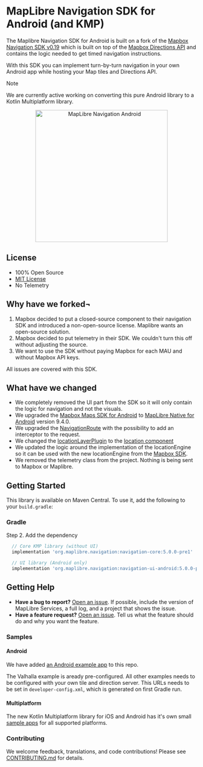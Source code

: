 MapLibre Navigation SDK for Android (and KMP)
=============================================

The Maplibre Navigation SDK for Android is built on a fork of the [Mapbox Navigation SDK v0.19](https://github.com/flitsmeister/flitsmeister-navigation-android/tree/v0.19.0) which is built on top of the [Mapbox Directions API](https://www.mapbox.com/directions) and contains the logic needed to get timed navigation instructions.

With this SDK you can implement turn-by-turn navigation in your own Android app while hosting your Map tiles and Directions API.

> [!NOTE]  
> We are currently active working on converting this pure Android library to a Kotlin Multiplatform library.

<div align="center">
  <img src="https://github.com/maplibre/maplibre-navigation-android/blob/main/.github/preview.png" height="350px" alt="MapLibre Navigation Android">
</div>

## License

- 100% Open Source
- [MIT License](LICENSE)
- No Telemetry


## Why have we forked¬

1. Mapbox decided to put a closed-source component to their navigation SDK and introduced a non-open-source license. Maplibre wants an open-source solution.
2. Mapbox decided to put telemetry in their SDK. We couldn't turn this off without adjusting the source.
3. We want to use the SDK without paying Mapbox for each MAU and without Mapbox API keys.

All issues are covered with this SDK. 

## What have we changed

- We completely removed the UI part from the SDK so it will only contain the logic for navigation and not the visuals.
- We upgraded the [Mapbox Maps SDK for Android](https://github.com/mapbox/mapbox-gl-native/tree/master/platform/android) to [MapLibre Native for Android](https://github.com/maplibre/maplibre-gl-native/tree/master/platform/android) version 9.4.0.
- We upgraded the [NavigationRoute](https://github.com/flitsmeister/flitsmeister-navigation-android/blob/master/libandroid-navigation/src/main/java/com/mapbox/services/android/navigation/v5/navigation/NavigationRoute.java#L425) 
 with the possibility to add an interceptor to the request.
- We changed the [locationLayerPlugin](https://github.com/mapbox/mapbox-plugins-android) to the [location component](https://docs.mapbox.com/android/api/map-sdk/8.5.0/com/mapbox/mapboxsdk/location/LocationComponent.html)
- We updated the logic around the implementation of the locationEngine so it can be used with the new locationEngine from the [Mapbox SDK](https://github.com/mapbox/mapbox-gl-native/tree/master/platform/android).
- We removed the telemetry class from the project. Nothing is being sent to Mapbox or Maplibre.

## Getting Started

This library is available on Maven Central. To use it, add the following to your `build.gradle`:

### Gradle

Step 2. Add the dependency
```groovy
  // Core KMP library (without UI)
  implementation 'org.maplibre.navigation:navigation-core:5.0.0-pre1'

  // UI library (Android only)
  implementation 'org.maplibre.navigation:navigation-ui-android:5.0.0-pre1'
```


## Getting Help

- **Have a bug to report?** [Open an issue](https://github.com/maplibre/maplibre-navigation-android/issues). If possible, include the version of MapLibre Services, a full log, and a project that shows the issue.
- **Have a feature request?** [Open an issue](https://github.com/maplibre/maplibre-navigation-android/issues/new). Tell us what the feature should do and why you want the feature.

### Samples

#### Android

We have added [an Android example app](https://github.com/maplibre/maplibre-navigation-android/tree/main/app/src/main/java/org/maplibre/navigation/android/example) to this repo.

The Valhalla example is aready pre-configured. All other examples needs to be configured with your own tile and direction server. This URLs needs to be set in `developer-config.xml`, which is generated on first Gradle run. 

#### Multiplatform

The new Kotlin Multiplatform library for iOS and Android has it's own small [sample apps](https://github.com/maplibre/maplibre-navigation-android/tree/main/sample) for all supported platforms.

### Contributing

We welcome feedback, translations, and code contributions! Please see [CONTRIBUTING.md](CONTRIBUTING.md) for details.




